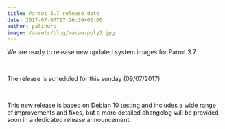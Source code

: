 ```yaml
---
title: Parrot 3.7 release date
date: 2017-07-07T17:26:39+00:00
author: palinuro
image: /assets/blog/macaw-poly2.jpg
---
```

We are ready to release new updated system images for Parrot 3.7.

&nbsp;

The release is scheduled for this sunday (09/07/2017)

&nbsp;

This new release is based on Debian 10 testing and includes a wide range of improvements and fixes, but a more detailed changelog will be provided soon in a dedicated release announcement.